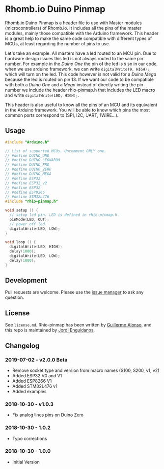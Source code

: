 # Rhomb.io Duino Pinmap

Rhomb.io Duino Pinmap is a header file to use with Master modules (microcontrollers) of Rhomb.io. It includes all the pins of the master modules, mainly those compatible with the Arduino framework. This header is a great help to make the same code compatible with different types of MCUs, at least regarding the number of pins to use.

Let's take an example. All masters have a led routed to an MCU pin. Due to hardware design issues this led is not always routed to the same pin number.  For example in the _Duino One_ the pin of the led is `9` so in our code, when we use arduino framework, we can write `digitalWrite(9, HIGH);`, which will turn on the led. This code however is not valid for a _Duino Mega_ because the led is routed on pin 13. If we want our code to be compatible with both a _Duino One_ and a _Mega_ instead of directly writing the pin number we include the header rhio-pinmap.h that includes the LED macro and write `digitalWrite(LED, HIGH);`.

This header is also useful to know all the pins of an MCU and its equivalent in the Arduino framework. You will be able to know which pins the most common ports correspond to (SPI, I2C, UART, 1WIRE...).

## Usage

```C
#include "Arduino.h"

// List of supported MCUs. Uncomment ONLY one.
// #define DUINO_UNO
// #define DUINO_LEONARDO
// #define DUINO_PRO
// #define DUINO_ZERO
// #define DUINO_MEGA
// #define ESP32
// #define ESP32_v2
// #define ESP32
// #define ESP8266
// #define STM32L476
#include "rhio-pinmap.h"

void setup () {
  // setup led pin. LED is defined in rhio-pinmap.h.
  pinMode(LED, OUT);
  // power off led
  digitalWrite(LED, LOW);
}

void loop () {
  digitalWrite(LED, HIGH);
  delay(1000);
  digitalWrite(LED, LOW);
  delay(1000);
}

```

## Development

Pull requests are welcome. Please use the [issue manager](https://github.com/Rhomb-io/rhio-pinmap/issues) to ask any question.

## License

See `license.md`. Rhio-pinmap has been written by [Guillermo Alonso](https://github.com/orgs/Rhomb-io/people/guialonsoalb), and this repo is maintained by [Jordi Enguídanos](https://github.com/orgs/Rhomb-io/people/jenguidanos).

## Changelog

### 2019-07-02 - v2.0.0 Beta

* Remove socket type and version from macro names (S100, S200, v1, v2)
* Added ESP32 V0 and V1
* Added ESP8266 V1
* Added STM32L476 v1
* Added examples

### 2018-10-30 - v1.0.3

* Fix analog lines pins on Duino Zero

### 2018-10-30 - 1.0.2

* Typo corrections

### 2018-10-30 - 1.0.0

* Initial Version
